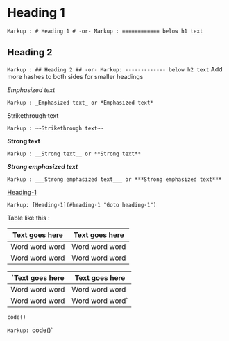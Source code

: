 # Heading 1 #
`Markup : # Heading 1 #
-or-
Markup : ============ below h1 text`
## Heading 2 ##
`Markup : ## Heading 2 ##
-or-
Markup: ------------- below h2 text`
Add more hashes to both sides for smaller headings

_Emphasized text_

`Markup : _Emphasized text_ or *Emphasized text*`

~~Strikethrough text~~

`Markup : ~~Strikethrough text~~`

__Strong text__

`Markup : __Strong text__ or **Strong text**`

___Strong emphasized text___

`Markup : ___Strong emphasized text___ or ***Strong emphasized text***`

[Heading-1](#heading-1 "Goto heading-1")

`Markup: [Heading-1](#heading-1 "Goto heading-1")`

Table like this :

Text goes here | Text goes here
---------------|---------------
Word word word | Word word word
Word word word | Word word word 


`Text goes here | Text goes here
 ---------------|---------------
 Word word word | Word word word
 Word word word | Word word word`
 

`code()`

`Markup: `code()`
